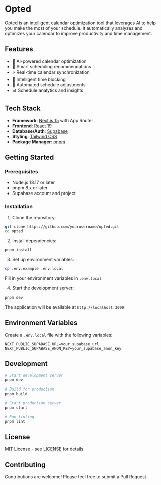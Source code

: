 # Opted

Opted is an intelligent calendar optimization tool that leverages AI to help you make the most of your schedule. It automatically analyzes and optimizes your calendar to improve productivity and time management.

## Features

- 🤖 AI-powered calendar optimization
- 📅 Smart scheduling recommendations
- ⚡ Real-time calendar synchronization
- 🎯 Intelligent time blocking
- 🔄 Automated schedule adjustments
- 📊 Schedule analytics and insights

## Tech Stack

- **Framework**: [Next.js 15](https://nextjs.org/) with App Router
- **Frontend**: [React 19](https://react.dev/)
- **Database/Auth**: [Supabase](https://supabase.com/)
- **Styling**: [Tailwind CSS](https://tailwindcss.com/)
- **Package Manager**: [pnpm](https://pnpm.io/)

## Getting Started

### Prerequisites

- Node.js 18.17 or later
- pnpm 8.x or later
- Supabase account and project

### Installation

1. Clone the repository:
```bash
git clone https://github.com/yourusername/opted.git
cd opted
```

2. Install dependencies:
```bash
pnpm install
```

3. Set up environment variables:
```bash
cp .env.example .env.local
```
Fill in your environment variables in `.env.local`

4. Start the development server:
```bash
pnpm dev
```

The application will be available at `http://localhost:3000`

## Environment Variables

Create a `.env.local` file with the following variables:

```env
NEXT_PUBLIC_SUPABASE_URL=your_supabase_url
NEXT_PUBLIC_SUPABASE_ANON_KEY=your_supabase_anon_key
```

## Development

```bash
# Start development server
pnpm dev

# Build for production
pnpm build

# Start production server
pnpm start

# Run linting
pnpm lint
```

## License

MIT License - see [LICENSE](LICENSE) for details

## Contributing

Contributions are welcome! Please feel free to submit a Pull Request.

